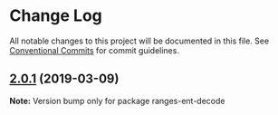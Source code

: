 # Change Log

All notable changes to this project will be documented in this file.
See [Conventional Commits](https://conventionalcommits.org) for commit guidelines.

## [2.0.1](https://gitlab.com/codsen/codsen/compare/ranges-ent-decode@2.0.0...ranges-ent-decode@2.0.1) (2019-03-09)

**Note:** Version bump only for package ranges-ent-decode
